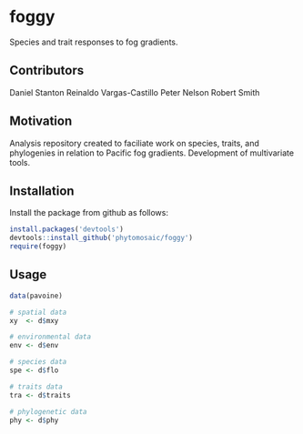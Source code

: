 # foggy

Species and trait responses to fog gradients.


## Contributors

Daniel Stanton
Reinaldo Vargas-Castillo
Peter Nelson
Robert Smith


## Motivation

Analysis repository created to faciliate work on species, traits, and phylogenies in relation to Pacific fog gradients.  Development of multivariate tools.


## Installation

Install the package from github as follows:
```r
install.packages('devtools')
devtools::install_github('phytomosaic/foggy')
require(foggy)
```


## Usage
```r
data(pavoine)

# spatial data
xy  <- d$mxy

# environmental data
env <- d$env

# species data
spe <- d$flo

# traits data
tra <- d$traits

# phylogenetic data
phy <- d$phy
```
